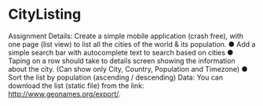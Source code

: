 # CityListing

Assignment Details:
Create a simple mobile application (crash free), with one page (list view) to list all
the cities of the world & its population.
● Add a simple search bar with autocomplete text to search based on cities
● Taping on a row should take to details screen showing the information
about the city. (Can show only City, Country, Population and Timezone)
● Sort the list by population (ascending / descending)
Data​: You can download the list (static file) from the link:
http://www.geonames.org/export/.
